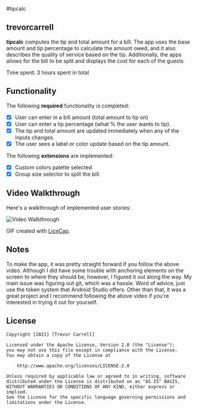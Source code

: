 #tipcalc

## trevorcarrell

**tipcalc** computes the tip and total amount for a bill. The app uses the base amount and tip percentage to calculate the amount owed, and it also describes the quality of service based on the tip. Additionally, the apps allows for the bill to be split and displays the cost for each of the guests

Time spent: 3 hours spent in total

## Functionality 

The following **required** functionality is completed:

* [X] User can enter in a bill amount (total amount to tip on)
* [X] User can enter a tip percentage (what % the user wants to tip).
* [X] The tip and total amount are updated immediately when any of the inputs changes.
* [X] The user sees a label or color update based on the tip amount. 

The following **extensions** are implemented:

* [X] Custom colors palette selected
* [X] Group size selector to split the bill.

## Video Walkthrough

Here's a walkthrough of implemented user stories:

<img src='https://i.imgur.com/N4YqG1L.gif' title='Video Walkthrough' width='' alt='Video Walkthrough' />

GIF created with [LiceCap](http://www.cockos.com/licecap/).

## Notes

To make the app, it was pretty straight forward if you follow the above video. Although I did have some trouble with anchoring elements on the screen to where they should be, however, I figured it out along the way. My main issue was figuring out git, which was a hassle. Word of advice, just use the token system that Android Studio offers. Other than that, it was a great project and I recommend following the above video if you're interested in trying it out for yourself.

## License

    Copyright [2021] [Trevor Carrell]

    Licensed under the Apache License, Version 2.0 (the "License");
    you may not use this file except in compliance with the License.
    You may obtain a copy of the License at

        http://www.apache.org/licenses/LICENSE-2.0

    Unless required by applicable law or agreed to in writing, software
    distributed under the License is distributed on an "AS IS" BASIS,
    WITHOUT WARRANTIES OR CONDITIONS OF ANY KIND, either express or implied.
    See the License for the specific language governing permissions and
    limitations under the License.
